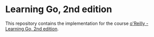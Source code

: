 # Learning Go, 2nd edition
This repository contains the implementation for the course [o'Reilly - Learning Go, 2nd edition](https://learning.oreilly.com/api/v1/continue/9781098139285/).